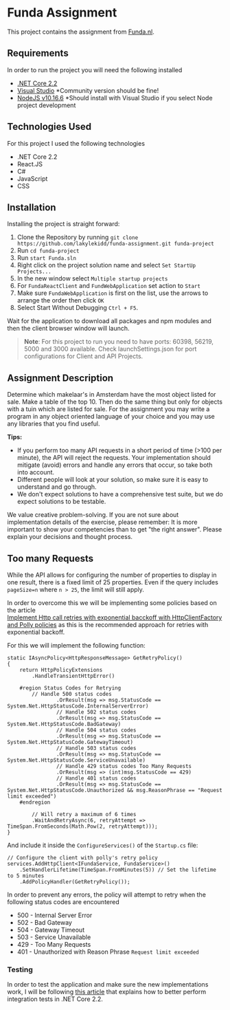 # Funda Assignment
This project contains the assignment from [Funda.nl](https://www.funda.nl/).

## Requirements
In order to run the project you will need the following installed
- [.NET Core 2.2](https://dotnet.microsoft.com/download/dotnet-core/2.2)
- [Visual Studio](https://visualstudio.microsoft.com/downloads/) *Community version should be fine!
- [NodeJS v10.16.6](https://nodejs.org/en/download/) *Should install with Visual Studio if you select Node project development

## Technologies Used
For this project I used the following technologies
- .NET Core 2.2
- React.JS
- C#
- JavaScript
- CSS

## Installation
Installing the project is straight forward:
1. Clone the Repository by running `git clone https://github.com/lakylekidd/funda-assignment.git funda-project`
2. Run `cd funda-project`
3. Run `start Funda.sln`
4. Right click on the project solution name and select `Set StartUp Projects...`
5. In the new window select `Multiple startup projects`
6. For `FundaReactClient` and `FundWebApplication` set action to `Start`
7. Make sure `FundaWebApplication` is first on the list, use the arrows to arrange the order then click `OK`
8. Select Start Without Debugging `Ctrl + F5`.

Wait for the application to download all packages and npm modules and then the client browser window will launch.
> **Note**: For this project to run you need to have ports: 60398, 56219, 5000 and 3000 available. Check launchSettings.json for port configurations for Client and API Projects.

## Assignment Description
Determine which makelaar's in Amsterdam have the most object listed for sale. Make a table of the top 10. 
Then do the same thing but only for objects with a tuin which are listed for sale. 
For the assignment you may write a program in any object oriented language of your choice and you may 
use any libraries that you find useful.

**Tips:**
- If you perform too many API requests in a short period of time (>100 per minute), the API will
reject the requests. Your implementation should mitigate (avoid) errors and handle any errors
that occur, so take both into account.
- Different people will look at your solution, so make sure it is easy to understand and go through.
- We don't expect solutions to have a comprehensive test suite, but we do expect solutions to be testable.

We value creative problem-solving. If you are not sure about implementation details of the exercise, please remember: 
It is more important to show your competencies than to get "the right answer". 
Please explain your decisions and thought process.

## Too many Requests
While the API allows for configuring the number of properties to display in one result, there is a fixed limit of 25 properties.
Even if the query includes `pageSize=n` where `n > 25`, the limit will still apply.

In order to overcome this we will be implementing some policies based on the article  
[Implement Http call retries with exponential bacckoff with HttpClientFactory and Polly policies](https://docs.microsoft.com/en-us/dotnet/architecture/microservices/implement-resilient-applications/implement-http-call-retries-exponential-backoff-polly) 
as this is the recommended approach for retries with exponential backoff.

For this we will implement the following function:

```
static IAsyncPolicy<HttpResponseMessage> GetRetryPolicy()
{
    return HttpPolicyExtensions
        .HandleTransientHttpError()

    #region Status Codes for Retrying
        // Handle 500 status codes
                .OrResult(msg => msg.StatusCode == System.Net.HttpStatusCode.InternalServerError)
                // Handle 502 status codes
                .OrResult(msg => msg.StatusCode == System.Net.HttpStatusCode.BadGateway)
                // Handle 504 status codes
                .OrResult(msg => msg.StatusCode == System.Net.HttpStatusCode.GatewayTimeout)
                // Handle 503 status codes 
                .OrResult(msg => msg.StatusCode == System.Net.HttpStatusCode.ServiceUnavailable)
                // Handle 429 status codes Too Many Requests
                .OrResult(msg => (int)msg.StatusCode == 429)
                // Handle 401 status codes
                .OrResult(msg => msg.StatusCode == System.Net.HttpStatusCode.Unauthorized && msg.ReasonPhrase == "Request limit exceeded")
    #endregion

        // Will retry a maximum of 6 times
        .WaitAndRetryAsync(6, retryAttempt => TimeSpan.FromSeconds(Math.Pow(2, retryAttempt)));
}
```

And include it inside the `ConfigureServices()` of the `Startup.cs` file:

```
// Configure the client with polly's retry policy
services.AddHttpClient<IFundaService, FundaService>()
    .SetHandlerLifetime(TimeSpan.FromMinutes(5)) // Set the lifetime to 5 minutes
    .AddPolicyHandler(GetRetryPolicy());
```

In order to prevent any errors, the policy will attempt to retry when the following status codes are encountered
- 500 - Internal Server Error
- 502 - Bad Gateway
- 504 - Gateway Timeout
- 503 - Service Unavailable
- 429 - Too Many Requests
- 401 - Unauthorized with Reason Phrase `Request limit exceeded`

### Testing
In order to test the application and make sure the new implementations work, I will be following [this article](https://docs.microsoft.com/en-us/aspnet/core/test/integration-tests?view=aspnetcore-2.2) 
that explains how to better perform integration tests in .NET Core 2.2.


